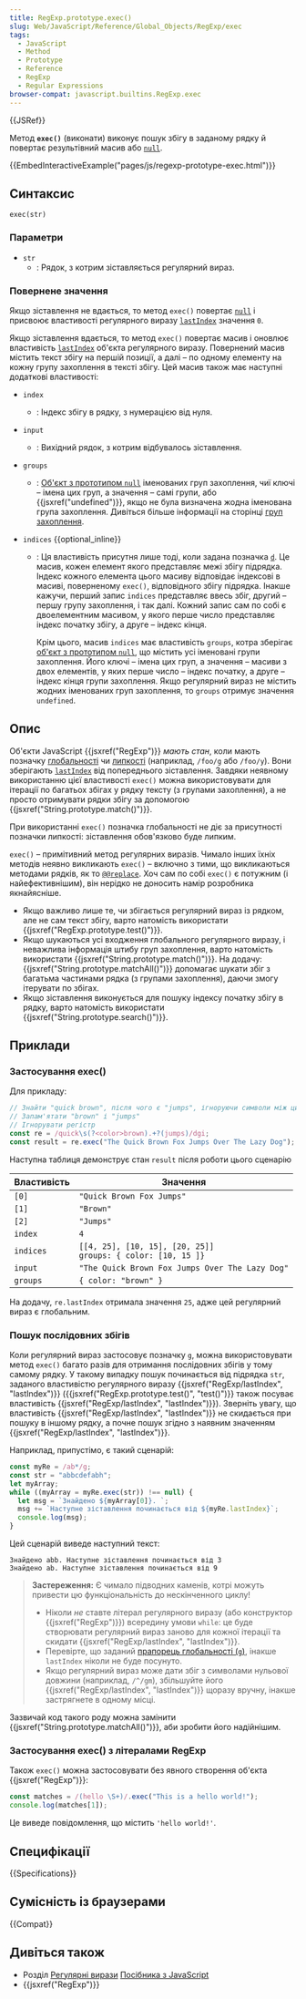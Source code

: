 ```yaml
---
title: RegExp.prototype.exec()
slug: Web/JavaScript/Reference/Global_Objects/RegExp/exec
tags:
  - JavaScript
  - Method
  - Prototype
  - Reference
  - RegExp
  - Regular Expressions
browser-compat: javascript.builtins.RegExp.exec
---
```


{{JSRef}}

Метод **`exec()`** (виконати) виконує пошук збігу в заданому рядку й повертає результівний масив або [`null`](/uk/docs/Web/JavaScript/Reference/Operators/null).

{{EmbedInteractiveExample("pages/js/regexp-prototype-exec.html")}}

## Синтаксис

```js-nolint
exec(str)
```

### Параметри

- `str`
  - : Рядок, з котрим зіставляється регулярний вираз.

### Повернене значення

Якщо зіставлення не вдається, то метод `exec()` повертає [`null`](/uk/docs/Web/JavaScript/Reference/Operators/null) і присвоює властивості регулярного виразу [`lastIndex`](/uk/docs/Web/JavaScript/Reference/Global_Objects/RegExp/lastIndex) значення `0`.

Якщо зіставлення вдається, то метод `exec()` повертає масив і оновлює властивість [`lastIndex`](/uk/docs/Web/JavaScript/Reference/Global_Objects/RegExp/lastIndex) об'єкта регулярного виразу. Повернений масив містить текст збігу на першій позиції, а далі – по одному елементу на кожну групу захоплення в тексті збігу. Цей масив також має наступні додаткові властивості:

- `index`
  - : Індекс збігу в рядку, з нумерацією від нуля.
- `input`
  - : Вихідний рядок, з котрим відбувалось зіставлення.
- `groups`
  - : [Об'єкт з прототипом `null`](/uk/docs/Web/JavaScript/Reference/Global_Objects/Object#null-prototype_objects) іменованих груп захоплення, чиї ключі – імена цих груп, а значення – самі групи, або {{jsxref("undefined")}}, якщо не була визначена жодна іменована група захоплення. Дивіться більше інформації на сторінці [груп захоплення](/uk/docs/Web/JavaScript/Guide/Regular_Expressions/Groups_and_Backreferences).
- `indices` {{optional_inline}}

  - : Ця властивість присутня лише тоді, коли задана позначка [`d`](/uk/docs/Web/JavaScript/Reference/Global_Objects/RegExp/hasIndices). Це масив, кожен елемент якого представляє межі збігу підрядка. Індекс кожного елемента цього масиву відповідає індексові в масиві, поверненому `exec()`, відповідного збігу підрядка. Інакше кажучи, перший запис `indices` представляє ввесь збіг, другий – першу групу захоплення, і так далі. Кожний запис сам по собі є двоелементним масивом, у якого перше число представляє індекс початку збігу, а друге – індекс кінця.

    Крім цього, масив `indices` має властивість `groups`, котра зберігає [об'єкт з прототипом `null`](/uk/docs/Web/JavaScript/Reference/Global_Objects/Object#null-prototype_objects), що містить усі іменовані групи захоплення. Його ключі – імена цих груп, а значення – масиви з двох елементів, у яких перше число – індекс початку, а друге – індекс кінця групи захоплення. Якщо регулярний вираз не містить жодних іменованих груп захоплення, то `groups` отримує значення `undefined`.

## Опис

Об'єкти JavaScript {{jsxref("RegExp")}} _мають стан_, коли мають позначку [глобальності](/uk/docs/Web/JavaScript/Reference/Global_Objects/RegExp/global) чи [липкості](/uk/docs/Web/JavaScript/Reference/Global_Objects/RegExp/sticky) (наприклад, `/foo/g` або `/foo/y`). Вони зберігають [`lastIndex`](/uk/docs/Web/JavaScript/Reference/Global_Objects/RegExp/lastIndex) від попереднього зіставлення. Завдяки неявному використанню цієї властивості `exec()` можна використовувати для ітерації по багатьох збігах у рядку тексту (з групами захоплення), а не просто отримувати рядки збігу за допомогою {{jsxref("String.prototype.match()")}}.

При використанні `exec()` позначка глобальності не діє за присутності позначки липкості: зіставлення обов'язково буде липким.

`exec()` – примітивний метод регулярних виразів. Чимало інших їхніх методів неявно викликають `exec()` – включно з тими, що викликаються методами рядків, як то [`@@replace`](/uk/docs/Web/JavaScript/Reference/Global_Objects/RegExp/@@replace). Хоч сам по собі `exec()` є потужним (і найефективнішим), він нерідко не доносить намір розробника якнайясніше.

- Якщо важливо лише те, чи збігається регулярний вираз із рядком, але не сам текст збігу, варто натомість використати {{jsxref("RegExp.prototype.test()")}}.
- Якщо шукаються усі входження глобального регулярного виразу, і неважлива інформація штибу груп захоплення, варто натомість використати {{jsxref("String.prototype.match()")}}. На додачу: {{jsxref("String.prototype.matchAll()")}} допомагає шукати збіг з багатьма частинами рядка (з групами захоплення), даючи змогу ітерувати по збігах.
- Якщо зіставлення виконується для пошуку індексу початку збігу в рядку, варто натомість використати {{jsxref("String.prototype.search()")}}.

## Приклади

### Застосування exec()

Для прикладу:

```js
// Знайти "quick brown", після чого є "jumps", ігноруючи символи між цими частинами
// Запам'ятати "brown" і "jumps"
// Ігнорувати регістр
const re = /quick\s(?<color>brown).+?(jumps)/dgi;
const result = re.exec("The Quick Brown Fox Jumps Over The Lazy Dog");
```

Наступна таблиця демонструє стан `result` після роботи цього сценарію

| Властивість | Значення                                                           |
| ----------- | ------------------------------------------------------------------ |
| `[0]`       | `"Quick Brown Fox Jumps"`                                          |
| `[1]`       | `"Brown"`                                                          |
| `[2]`       | `"Jumps"`                                                          |
| `index`     | `4`                                                                |
| `indices`   | `[[4, 25], [10, 15], [20, 25]]`<br />`groups: { color: [10, 15 ]}` |
| `input`     | `"The Quick Brown Fox Jumps Over The Lazy Dog"`                    |
| `groups`    | `{ color: "brown" }`                                               |

На додачу, `re.lastIndex` отримала значення `25`, адже цей регулярний вираз є глобальним.

### Пошук послідовних збігів

Коли регулярний вираз застосовує позначку [`g`](/uk/docs/Web/JavaScript/Guide/Regular_Expressions#prosunutyi-poshuk-iz-poznachkamy), можна використовувати метод `exec()` багато разів для отримання послідовних збігів у тому самому рядку. У такому випадку пошук починається від підрядка `str`, заданого властивістю регулярного виразу {{jsxref("RegExp/lastIndex", "lastIndex")}} ({{jsxref("RegExp.prototype.test()", "test()")}} також посуває властивість {{jsxref("RegExp/lastIndex", "lastIndex")}}). Зверніть увагу, що властивість {{jsxref("RegExp/lastIndex", "lastIndex")}} не скидається при пошуку в іншому рядку, а почне пошук згідно з наявним значенням {{jsxref("RegExp/lastIndex", "lastIndex")}}.

Наприклад, припустімо, є такий сценарій:

```js
const myRe = /ab*/g;
const str = "abbcdefabh";
let myArray;
while ((myArray = myRe.exec(str)) !== null) {
  let msg = `Знайдено ${myArray[0]}. `;
  msg += `Наступне зіставлення починається від ${myRe.lastIndex}`;
  console.log(msg);
}
```

Цей сценарій виведе наступний текст:

```
Знайдено abb. Наступне зіставлення починається від 3
Знайдено ab. Наступне зіставлення починається від 9
```

> **Застереження:** Є чимало підводних каменів, котрі можуть привести цю функціональність до нескінченного циклу!
>
> - Ніколи _не_ ставте літерал регулярного виразу (або конструктор {{jsxref("RegExp")}}) всередину умови `while`: це буде створювати регулярний вираз заново для кожної ітерації та скидати {{jsxref("RegExp/lastIndex", "lastIndex")}}.
> - Перевірте, що заданий [прапорець глобальності (`g`)](/uk/docs/Web/JavaScript/Guide/Regular_Expressions#prosunutyi-poshuk-iz-poznachkamy), інакше `lastIndex` ніколи не буде посунуто.
> - Якщо регулярний вираз може дати збіг з символами нульової довжини (наприклад, `/^/gm`), збільшуйте його {{jsxref("RegExp/lastIndex", "lastIndex")}} щоразу вручну, інакше застрягнете в одному місці.

Зазвичай код такого роду можна замінити {{jsxref("String.prototype.matchAll()")}}, аби зробити його надійнішим.

### Застосування exec() з літералами RegExp

Також `exec()` можна застосовувати без явного створення об'єкта {{jsxref("RegExp")}}:

```js
const matches = /(hello \S+)/.exec("This is a hello world!");
console.log(matches[1]);
```

Це виведе повідомлення, що містить `'hello world!'`.

## Специфікації

{{Specifications}}

## Сумісність із браузерами

{{Compat}}

## Дивіться також

- Розділ [Регулярні вирази](/uk/docs/Web/JavaScript/Guide/Regular_Expressions) [Посібника з JavaScript](/uk/docs/Web/JavaScript/Guide)
- {{jsxref("RegExp")}}
